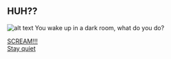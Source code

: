 ## HUH??
![alt text](https://unsplash.com/photos/MuuPGa7lg8g)
You wake up in a dark room, what do you do? 

[SCREAM!!!](scream.md)  
[Stay quiet](quiet.md)
